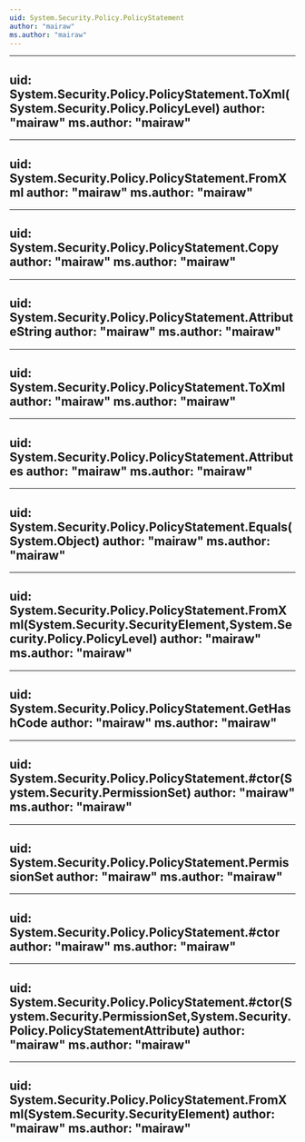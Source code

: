 ```yaml
---
uid: System.Security.Policy.PolicyStatement
author: "mairaw"
ms.author: "mairaw"
---
```


---
uid: System.Security.Policy.PolicyStatement.ToXml(System.Security.Policy.PolicyLevel)
author: "mairaw"
ms.author: "mairaw"
---

---
uid: System.Security.Policy.PolicyStatement.FromXml
author: "mairaw"
ms.author: "mairaw"
---

---
uid: System.Security.Policy.PolicyStatement.Copy
author: "mairaw"
ms.author: "mairaw"
---

---
uid: System.Security.Policy.PolicyStatement.AttributeString
author: "mairaw"
ms.author: "mairaw"
---

---
uid: System.Security.Policy.PolicyStatement.ToXml
author: "mairaw"
ms.author: "mairaw"
---

---
uid: System.Security.Policy.PolicyStatement.Attributes
author: "mairaw"
ms.author: "mairaw"
---

---
uid: System.Security.Policy.PolicyStatement.Equals(System.Object)
author: "mairaw"
ms.author: "mairaw"
---

---
uid: System.Security.Policy.PolicyStatement.FromXml(System.Security.SecurityElement,System.Security.Policy.PolicyLevel)
author: "mairaw"
ms.author: "mairaw"
---

---
uid: System.Security.Policy.PolicyStatement.GetHashCode
author: "mairaw"
ms.author: "mairaw"
---

---
uid: System.Security.Policy.PolicyStatement.#ctor(System.Security.PermissionSet)
author: "mairaw"
ms.author: "mairaw"
---

---
uid: System.Security.Policy.PolicyStatement.PermissionSet
author: "mairaw"
ms.author: "mairaw"
---

---
uid: System.Security.Policy.PolicyStatement.#ctor
author: "mairaw"
ms.author: "mairaw"
---

---
uid: System.Security.Policy.PolicyStatement.#ctor(System.Security.PermissionSet,System.Security.Policy.PolicyStatementAttribute)
author: "mairaw"
ms.author: "mairaw"
---

---
uid: System.Security.Policy.PolicyStatement.FromXml(System.Security.SecurityElement)
author: "mairaw"
ms.author: "mairaw"
---
